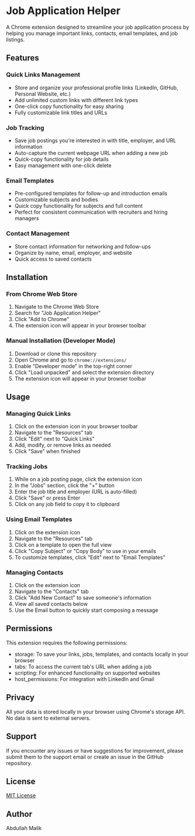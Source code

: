 # Job Application Helper

A Chrome extension designed to streamline your job application process by helping you manage important links, contacts, email templates, and job listings.

## Features

### Quick Links Management
- Store and organize your professional profile links (LinkedIn, GitHub, Personal Website, etc.)
- Add unlimited custom links with different link types
- One-click copy functionality for easy sharing
- Fully customizable link titles and URLs

### Job Tracking
- Save job postings you're interested in with title, employer, and URL information
- Auto-capture the current webpage URL when adding a new job
- Quick-copy functionality for job details
- Easy management with one-click delete

### Email Templates
- Pre-configured templates for follow-up and introduction emails
- Customizable subjects and bodies
- Quick copy functionality for subjects and full content
- Perfect for consistent communication with recruiters and hiring managers

### Contact Management
- Store contact information for networking and follow-ups
- Organize by name, email, employer, and website
- Quick access to saved contacts

## Installation

### From Chrome Web Store
1. Navigate to the Chrome Web Store
2. Search for "Job Application Helper"
3. Click "Add to Chrome"
4. The extension icon will appear in your browser toolbar

### Manual Installation (Developer Mode)
1. Download or clone this repository
2. Open Chrome and go to `chrome://extensions/`
3. Enable "Developer mode" in the top-right corner
4. Click "Load unpacked" and select the extension directory
5. The extension icon will appear in your browser toolbar

## Usage

### Managing Quick Links
1. Click on the extension icon in your browser toolbar
2. Navigate to the "Resources" tab
3. Click "Edit" next to "Quick Links"
4. Add, modify, or remove links as needed
5. Click "Save" when finished

### Tracking Jobs
1. While on a job posting page, click the extension icon
2. In the "Jobs" section, click the "+" button
3. Enter the job title and employer (URL is auto-filled)
4. Click "Save" or press Enter
5. Click on any job field to copy it to clipboard

### Using Email Templates
1. Click on the extension icon
2. Navigate to the "Resources" tab
3. Click on a template to open the full view
4. Click "Copy Subject" or "Copy Body" to use in your emails
5. To customize templates, click "Edit" next to "Email Templates"

### Managing Contacts
1. Click on the extension icon
2. Navigate to the "Contacts" tab
3. Click "Add New Contact" to save someone's information
4. View all saved contacts below
5. Use the Email button to quickly start composing a message

## Permissions
This extension requires the following permissions:
- storage: To save your links, jobs, templates, and contacts locally in your browser
- tabs: To access the current tab's URL when adding a job
- scripting: For enhanced functionality on supported websites
- host_permissions: For integration with LinkedIn and Gmail

## Privacy
All your data is stored locally in your browser using Chrome's storage API. No data is sent to external servers.

## Support
If you encounter any issues or have suggestions for improvement, please submit them to the support email or create an issue in the GitHub repository.

## License
[MIT License](LICENSE)

## Author
Abdullah Malik